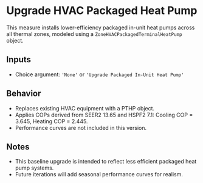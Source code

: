 # Upgrade HVAC Packaged Heat Pump

This measure installs lower-efficiency packaged in-unit heat pumps across all thermal zones, modeled using a `ZoneHVACPackagedTerminalHeatPump` object.

## Inputs
- Choice argument: `'None'` or `'Upgrade Packaged In-Unit Heat Pump'`

## Behavior
- Replaces existing HVAC equipment with a PTHP object.
- Applies COPs derived from SEER2 13.65 and HSPF2 7.1: Cooling COP = 3.645, Heating COP = 2.445.
- Performance curves are not included in this version.

## Notes
- This baseline upgrade is intended to reflect less efficient packaged heat pump systems.
- Future iterations will add seasonal performance curves for realism.